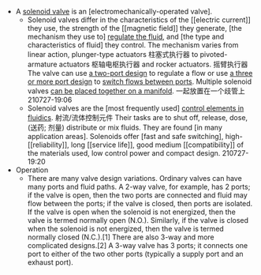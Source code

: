 - A [solenoid valve](https://en.wikipedia.org/wiki/File:Solonoid_valves.jpg) is an [electromechanically-operated valve].
    - Solenoid valves differ in the characteristics of the [[electric current]] they use, the strength of the [[magnetic field]] they generate, [the mechanism they use to] [regulate the fluid](((gTWN92-mX))), and [the type and characteristics of fluid] they control. The mechanism varies from linear action, plunger-type actuators 柱塞式执行器 to pivoted-armature actuators 枢轴电枢执行器 and rocker actuators. 摇臂执行器 The valve can use [a two-port design](((UiutzCc9x))) to regulate a flow or use [a three or more port design](((Iw67PXD7W))) to [switch flows between ports](((o7E0Xjbbo))). Multiple solenoid valves [can be placed together on a manifold]([[manifold]]). 一起放置在一个歧管上
210727-19:06
    - Solenoid valves are the [most frequently used] [control elements in fluidics]([[fluidics]]). 射流/流体控制元件 Their tasks are to shut off, release, dose, (送药; 剂量) distribute or mix fluids. They are found [in many application areas]. Solenoids offer [fast and safe switching], high-[[reliability]], long [[service life]], good medium [[compatibility]] of the materials used, low control power and compact design.
210727-19:20
- Operation
    - There are many valve design variations. Ordinary valves can have many ports and fluid paths. A 2-way valve, for example, has 2 ports; if the valve is open, then the two ports are connected and fluid may flow between the ports; if the valve is closed, then ports are isolated. If the valve is open when the solenoid is not energized, then the valve is termed normally open (N.O.). Similarly, if the valve is closed when the solenoid is not energized, then the valve is termed normally closed (N.C.).[1] There are also 3-way and more complicated designs.[2] A 3-way valve has 3 ports; it connects one port to either of the two other ports (typically a supply port and an exhaust port).
